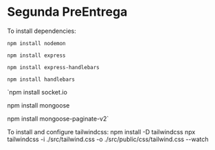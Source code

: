   # Segunda PreEntrega

To install dependencies:

`npm install nodemon`

`npm install express`

`npm install express-handlebars`

`npm install handlebars`

`npm install socket.io

npm install mongoose

npm install mongoose-paginate-v2`



To install and configure tailwindcss:
npm install -D tailwindcss
npx tailwindcss -i ./src/tailwind.css -o ./src/public/css/tailwind.css --watch
